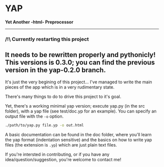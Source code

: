 # YAP

**Yet Another -html- Preprocessor**

---
### /!\ Currently restarting this project

It needs to be rewritten properly and pythonicly! This versions is 0.3.0; you can find the previous version in the yap-0.2.0 branch.
---

It's just the very begining of this project... I've managed to write the main pieces of the app which is in a very rudimentary state.

There's many things to do to drive this project to it's goal.

Yet, there's a working minimal yap version; execute yap.py (in the src folder), with a yap file (see test/doc.yp for an example). You can specify an output file with the `-o` option.

```bash
./path/to/yap.py file.yp -o out.html
```

A basic documentation can be found in the doc folder, where you'll learn the yap format (indentation sensitive) and the basics on how to write yap files (the extension is `.yp`) which are just plain text files.

If you're intersted in contributing, or if you have any idea/question/suggestion, you're welcome to contact me!
